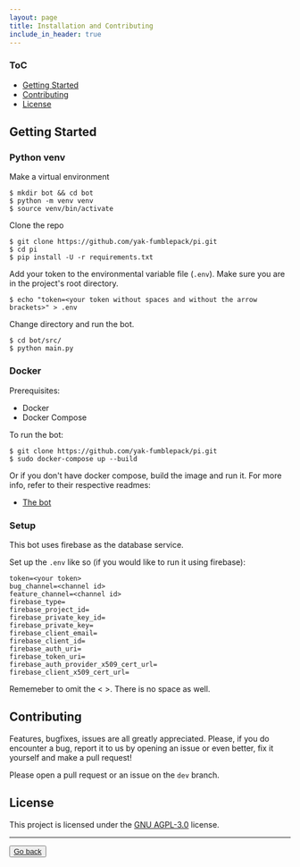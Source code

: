 ```yaml
---
layout: page
title: Installation and Contributing
include_in_header: true
---
```


### ToC
- <a href="#getting-started" target="_self">Getting Started</a>
- <a href="#contributing" target="_self">Contributing</a>
- <a href="#license" target="_self">License</a>

## Getting Started

### Python venv

Make a virtual environment

```shell
$ mkdir bot && cd bot
$ python -m venv venv
$ source venv/bin/activate
```

Clone the repo

```shell
$ git clone https://github.com/yak-fumblepack/pi.git
$ cd pi
$ pip install -U -r requirements.txt
```

Add your token to the environmental variable file (`.env`). Make sure you are in the project's root directory.

```shell
$ echo "token=<your token without spaces and without the arrow brackets>" > .env
```

Change directory and run the bot.

```shell
$ cd bot/src/
$ python main.py
```

### Docker

Prerequisites:
- Docker
- Docker Compose

To run the bot:

```shell
$ git clone https://github.com/yak-fumblepack/pi.git
$ sudo docker-compose up --build
```

Or if you don't have docker compose, build the image and run it. For more info, refer to their respective readmes:
- [The bot](https://github.com/yak-fumblepack/pi/tree/master/bot)


### Setup 

This bot uses firebase as the database service. 

Set up the `.env` like so (if you would like to run it using firebase):

```
token=<your token>
bug_channel=<channel id>
feature_channel=<channel id>
firebase_type=
firebase_project_id=
firebase_private_key_id=
firebase_private_key=
firebase_client_email=
firebase_client_id=
firebase_auth_uri=
firebase_token_uri=
firebase_auth_provider_x509_cert_url=
firebase_client_x509_cert_url=
```

Rememeber to omit the < >. There is no space as well.

## Contributing

Features, bugfixes, issues are all greatly appreciated. Please, if you do encounter a bug, report it to us by opening an issue or even better, fix it yourself and make a pull request! 

Please open a pull request or an issue on the `dev` branch.

## License
This project is licensed under the [GNU AGPL-3.0](https://www.gnu.org/licenses/agpl-3.0.txt) license.

<hr>

<button class="button is-large"><a href="{{ site.base_url }}/">Go back</a></button>